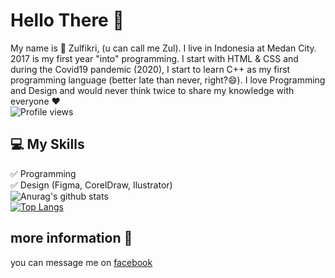 # Hello There :wave:
My name is :boy: Zulfikri, (u can call me Zul). I live in Indonesia at Medan City. 2017 is my first year "into" programming. I start with HTML & CSS and during the Covid19 pandemic (2020), I start to learn C++ as my first programming language (better late than never, right?😄). I love Programming and Design and would never think twice to share my knowledge with everyone ❤️ \
![Profile views](https://gpvc.arturio.dev/ctrlbzul5)

## :computer: My Skills
:white_check_mark: Programming \
:white_check_mark: Design (Figma, CorelDraw, Ilustrator) \
![Anurag's github stats](https://github-readme-stats.vercel.app/api?username=ctrlbzul5&show_icons=true) \
[![Top Langs](https://github-readme-stats.vercel.app/api/top-langs/?username=ctrlbzul5&layout=compact)](https://github.com/anuraghazra/github-readme-stats)


## more information :iphone:
you can message me on [facebook](https://www.facebook.com/ZulfricRmd/)
